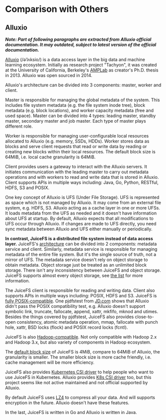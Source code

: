 # Comparison with Others

## Alluxio

***Note: Part of following paragraphs are extracted from Alluxio official documentation. It may outdated, subject to latest version of the official documentation.***

[Alluxio](https://www.alluxio.io) (/əˈlʌksio/) is a data access layer in the big data and machine learning ecosystem. Initially as research project "Tachyon", it was created at the University of California, Berkeley's [AMPLab](https://en.wikipedia.org/wiki/AMPLab) as creator's Ph.D. thesis in 2013. Alluxio was open sourced in 2014.

Alluxio's architecture can be divided into 3 components: master, worker and client.

Master is responsible for managing the global metadata of the system. This includes file system metadata (e.g. the file system inode tree), block metadata (e.g. block locations), and worker capacity metadata (free and used space). Master can be divided into 4 types: leading master, standby master, secondary master and job master. Each type of master plays different role.

Worker is responsible for managing user-configurable local resources allocated to Alluxio (e.g. memory, SSDs, HDDs). Worker stores data as blocks and serve client requests that read or write data by reading or creating new blocks within their local resources. The default block size is 64MiB, i.e. local cache granularity is 64MiB.

Client provides users a gateway to interact with the Alluxio servers. It initiates communication with the leading master to carry out metadata operations and with workers to read and write data that is stored in Alluxio. Client supports APIs in multiple ways including: Java, Go, Python, RESTful, HDFS, S3 and POSIX.

One key concept of Alluxio is UFS (Under File Storage). UFS is represented as space which is not managed by Alluxio. It may come from an external file system, e.g. HDFS, S3. Alluxio acting as a cache layer in one or more UFSs. It loads metadata from the UFS as needed and it doesn't have information about UFS at startup. By default, Alluxio expects that all modifications to UFS occur through Alluxio. If changes are made to UFS directly, you need sync metadata between Alluxio and UFS either manually or periodically.

**In contrast, JuiceFS is a distributed file system instead of data access layer.** JuiceFS's [architecture](../../README.md#architecture) can be divided into 2 components: metadata service and client. Similarly, metadata service is responsible for managing metadata of the entire file system. But it's the single source of truth, not a mirror of UFS. The metadata service doesn't rely on object storage to obtain metadata. Object storage just be treated as an unlimited block storage. There isn't any inconsistency between JuiceFS and object storage. JuiceFS supports almost every object storage, see [the list](how_to_setup_object_storage.md#supported-object-storage) for more information.

The JuiceFS client is responsible for reading and writing data. Client also supports APIs in multiple ways including: POSIX, HDFS and S3. JuiceFS is [fully POSIX-compatible](../../README.md#posix-compatibility). One pjdfstest from [JD.com](https://www.slideshare.net/Alluxio/using-alluxio-posix-fuse-api-in-jdcom) shows that Alluxio didn't pass the POSIX compatibility test, e.g. Alluxio doesn't support symbolic link, truncate, fallocate, append, xattr, mkfifo, mknod and utimes. Besides the things covered by pjdfstest, JuiceFS also provides close-to-open consistency, atomic metadata operation, mmap, fallocate with punch hole, xattr, BSD locks (flock) and POSIX record locks (fcntl).

JuiceFS is also [Hadoop-compatible](hadoop_java_sdk.md). Not only compatible with Hadoop 2.x and Hadoop 3.x, but also variety of components in Hadoop ecosystem.

The [default block size](../../README.md#architecture) of JuiceFS is 4MiB, compare to 64MiB of Alluxio, the granularity is smaller. The smaller block size is more cache friendly, i.e. cache management will be more efficiency.

JuiceFS also provides [Kubernetes CSI driver](https://github.com/juicedata/juicefs-csi-driver) to help people who want to use JuiceFS in Kubernetes. Alluxio provides [K8s CSI driver](https://github.com/Alluxio/alluxio-csi) too, but this project seems like not active maintained and not official supported by Alluxio.

By default JuiceFS uses [LZ4](https://lz4.github.io/lz4) to compress all your data. And will supports encryption in the future. Alluxio doesn't have these features.

In the last, JuiceFS is written in Go and Alluxio is written in Java.
